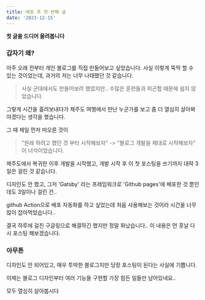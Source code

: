 ```yaml
---
title: 배포 후 첫 번째 글
date: '2023-12-15'
---
```


**첫 글을 드디어 올려봅니다**

### 갑자기 왜?
아주 오래 전부터 개인 블로그를 직접 만들어보고 싶었습니다. 사실 이렇게 뚝딱 할 수 있는 것이었는데, 과거의 저는 너무 나태했던 것 같습니다.

> 사실 군대에서도 만들어보려 했었지만.. 수많은 훈련들과 피곤함 때문에 쉽지 않았습니다.

그렇게 시간을 흘려보내다가 제주도 여행에서 만난 누군가를 보고 좀 더 열심히 살아봐야겠다는 생각을 했습니다.

그 때 제일 먼저 떠오른 것이 
> "원래 하려고 했던 것 부터 시작해보자"
> -> "블로그 개발을 제대로 시작해보자"
이 녀석이었습니다.

제주도에서 복귀한 이후 개발을 시작했고, 개발 시작 후 이 첫 포스팅을 쓰기까지 대략 3일은 걸린 것 같습니다.

디자인도 안 했고, 그저 'Gatsby' 라는 프레임워크로 'Github pages'에 배포한 것 뿐인데도 3일이나 걸린 건..

github Action으로 배포 자동화를 하고 싶었는데 처음 사용해보는 것이라 시간을 너무 많이 잡아먹었습니다..

결국 하루에 걸친 구글링으로 해결하긴 했지만 정말 화났습니다.. 이 내용은 먼 훗날 다시 포스팅 해보겠습니다.

### 아무튼
디자인도 안 되어있고, 매우 투박한 블로그지만 당장 포스팅이 된다는 사실에 기쁩니다.

이제는 블로그 디자인부터 여러 기능들 구현할 가장 힘든 일들만 남아있네요..

모두 열심히 살아봅시다